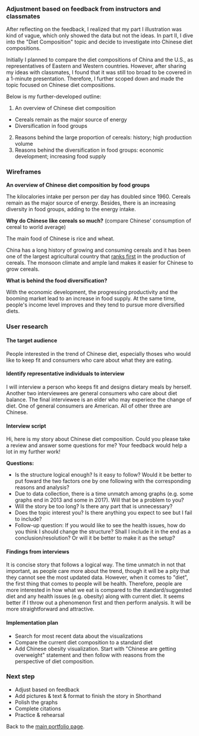 ### Adjustment based on feedback from instructors and classmates
After reflecting on the feedback, I realized that my part I illustration was kind of vague, which only showed the data but not the ideas. In part II, I dive into the "Diet Composition" topic and decide to investigate into Chinese diet compositions.

Initially I planned to compare the diet compositions of China and the U.S., as representatives of Eastern and Western countries. However, after sharing my ideas with classmates, I found that it was still too broad to be covered in a 1-minute presentation. Therefore, I further scoped down and made the topic focused on Chinese diet compositions.

Below is my further-developed outline:
1. An overview of Chinese diet composition
- Cereals remain as the major source of energy
- Diversification in food groups
2. Reasons behind the large proportion of cereals: history; high production volume
3. Reasons behind the diversification in food groups: economic development; increasing food supply

### Wireframes

**An overview of Chinese diet composition by food groups**

The kilocalories intake per person per day has doubled since 1960. Cereals remain as the major source of energy. Besides, there is an increasing diversity in food groups, adding to the energy intake.
<div class="flourish-embed flourish-chart" data-src="visualisation/8773340"><script src="https://public.flourish.studio/resources/embed.js"></script></div>

**Why do Chinese like cereals so much?** (compare Chinese' consumption of cereal to world average)

The main food of Chinese is rice and wheat. 
<div class="flourish-embed flourish-chart" data-src="visualisation/8774739"><script src="https://public.flourish.studio/resources/embed.js"></script></div>

China has a long history of growing and consuming cereals and it has been one of the largest agricultural country that [ranks first](https://www.fao.org/china/fao-in-china/china-at-a-glance/en/) in the production of cereals. The monsoon climate and ample land makes it easier for Chinese to grow cereals. 
<div class="flourish-embed flourish-chart" data-src="visualisation/8774963"><script src="https://public.flourish.studio/resources/embed.js"></script></div>
<div class="flourish-embed flourish-chart" data-src="visualisation/8774924"><script src="https://public.flourish.studio/resources/embed.js"></script></div>

**What is behind the food diversification?**

With the economic development, the progressing productivity and the booming market lead to an increase in food supply. At the same time, people's income level improves and they tend to pursue more diversified diets.
<div class="flourish-embed flourish-chart" data-src="visualisation/8774992"><script src="https://public.flourish.studio/resources/embed.js"></script></div>

### User research
#### The target audience
People interested in the trend of Chinese diet, especially thoses who would like to keep fit and consumers who care about what they are eating.

#### Identify representative individuals to interview
I will interview a person who keeps fit and designs dietary meals by herself. Another two interviewees are general consumers who care about diet balance. The final interviewee is an elder who may experiece the change of diet. One of general consumers are American. All of other three are Chinese.

#### Interview script
Hi, here is my story about Chinese diet composition. Could you please take a review and answer some questions for me? Your feedback would help a lot in my further work!

**Questions:**
- Is the structure logical enough? Is it easy to follow? Would it be better to put foward the two factors one by one following with the corresponding reasons and analysis?
- Due to data collection, there is a time unmatch among graphs (e.g. some graphs end in 2013 and some in 2017). Will that be a problem to you?
- Will the story be too long? Is there any part that is unnecessary?
- Does the topic interest you? Is there anything you expect to see but I fail to include?
- Follow-up question: If you would like to see the health issues, how do you think I should change the structure? Shall I include it in the end as a conclusion/resolution? Or will it be better to make it as the setup? 

#### Findings from interviews
It is concise story that follows a logical way. The time unmatch in not that important, as people care more about the trend, though it will be a pity that they cannot see the most updated data. However, when it comes to "diet", the first thing that comes to people will be health. Therefore, people are more interested in how what we eat is compared to the standard/suggested diet and any health issues (e.g. obesity) along with current diet. It seems better if I throw out a phenomenon first and then perform analysis. It will be more straightforward and attractive.

#### Implementation plan
- Search for most recent data about the visualizations
- Compare the current diet composition to a standard diet
- Add Chinese obesity visualization. Start with "Chinese are getting overweight" statement and then follow with reasons from the perspective of diet composition.

### Next step
- Adjust based on feedback
- Add pictures & text & format to finish the story in Shorthand
- Polish the graphs
- Complete citations
- Practice & rehearsal 

Back to the [main portfolio page](https://tracycccc.github.io/tracy-data-visualization/).
